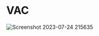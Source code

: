 # VAC
![Screenshot 2023-07-24 215635](https://github.com/Dee2909/VAC/assets/138131613/14c0eb82-7b1c-4d85-b1f6-9950374e8f03)
